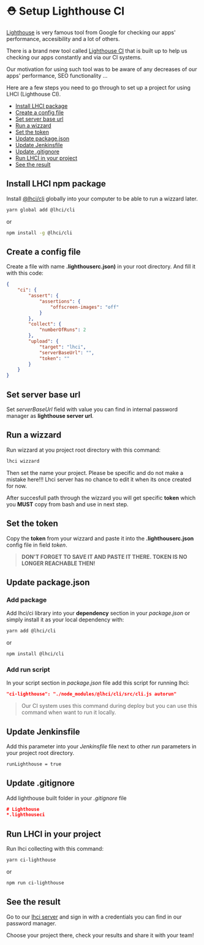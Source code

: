 # ⛑ Setup Lighthouse CI

[Lighthouse](https://developers.google.com/web/tools/lighthouse) is very famous tool from Google for checking our apps' performance, accesibility and a lot of others.

There is a brand new tool called [Lighthouse CI](https://github.com/GoogleChrome/lighthouse-ci) that is built up to help us checking our apps constantly and via our CI systems.

Our motivation for using such tool was to be aware of any decreases of our apps' performance, SEO functionality ...

Here are a few steps you need to go through to set up a project for using LHCI (Lighthouse CI).

* [Install LHCI package](#install-lhci-npm-package)
* [Create a config file](#create-a-config-file)
* [Set server base url](#set-server-base-url)
* [Run a wizzard](#run-a-wizzard)
* [Set the token](#set-the-token)
* [Update package.json](#update-package.json)
* [Update Jenkinsfile](#update-jenkinsfile)
* [Update .gitignore](#update-.gitignore)
* [Run LHCI in your project](#run-lhci-in-your-project)
* [See the result](#see-the-result)

## Install LHCI npm package
Install [@lhci/cli](https://www.npmjs.com/package/@lhci/cli) globally into your computer to be able to run a wizzard later.

```bash
yarn global add @lhci/cli
```

or

```bash
npm install -g @lhci/cli
```

## Create a config file
Create a file with name **.lighthouserc.json)** in your root directory. And fill it with this code:

```json
{
    "ci": {
        "assert": {
            "assertions": {
                "offscreen-images": "off"
            }
        },
        "collect": {
            "numberOfRuns": 2
        },
        "upload": {
            "target": "lhci",
            "serverBaseUrl": "",
            "token": ""
        }
    }
}
```

## Set server base url
Set *serverBaseUrl* field with value you can find in internal password manager as **lighthouse server url**.

## Run a wizzard
Run wizzard at you project root directory with this command:

```bash
lhci wizzard
```

Then set the name your project. Please be specific and do not make a mistake here!!! Lhci server has no chance to edit it when its once created for now.

After succesfull path through the wizzard you will get specific **token** which you **MUST** copy from bash and use in next step.

## Set the token
Copy the **token** from your wizzard and paste it into the **.lighthouserc.json** config file in field *token*. 

> **DON'T FORGET TO SAVE IT AND PASTE IT THERE. TOKEN IS NO LONGER REACHABLE THEN!**

## Update package.json
### Add package
Add lhci/ci library into your **dependency** section in your *package.json* or simply install it as your local dependency with:

```bash
yarn add @lhci/cli
```

or

```bash
npm install @lhci/cli
```

### Add run script
In your script section in *package.json* file add this script for running lhci:

```json
"ci-lighthouse": "./node_modules/@lhci/cli/src/cli.js autorun"
```

> Our CI system uses this command during deploy but you can use this command when want to run it locally.


## Update Jenkinsfile
Add this parameter into your *Jenkinsfile* file next to other *run* parameters in your project root directory.
```bash
runLighthouse = true
```

## Update .gitignore
Add lighthouse built folder in your *.gitignore* file
```json
# Lighthouse
*.lighthouseci
```

## Run LHCI in your project
Run lhci collecting with this command:

```bash
yarn ci-lighthouse
```

or

```bash
npm run ci-lighthouse
```

## See the result
Go to our [lhci server](https://lhci.ack.ee/) and sign in with a credentials you can find in our password manager.

Choose your project there, check your results and share it with your team!
